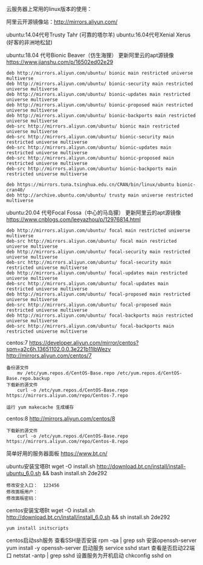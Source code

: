云服务器上常用的linux版本的使用：

阿里云开源镜像站：http://mirrors.aliyun.com/

ubuntu:14.04代号Trusty Tahr (可靠的塔尔羊)
ubuntu:16.04代号Xenial Xerus (好客的非洲地松鼠)

ubuntu:18.04    代号Bionic Beaver（仿生海狸）
    更新阿里云的apt源镜像    https://www.jianshu.com/p/16502ed02e29

    deb http://mirrors.aliyun.com/ubuntu/ bionic main restricted universe multiverse
    deb http://mirrors.aliyun.com/ubuntu/ bionic-security main restricted universe multiverse
    deb http://mirrors.aliyun.com/ubuntu/ bionic-updates main restricted universe multiverse
    deb http://mirrors.aliyun.com/ubuntu/ bionic-proposed main restricted universe multiverse
    deb http://mirrors.aliyun.com/ubuntu/ bionic-backports main restricted universe multiverse
    deb-src http://mirrors.aliyun.com/ubuntu/ bionic main restricted universe multiverse
    deb-src http://mirrors.aliyun.com/ubuntu/ bionic-security main restricted universe multiverse
    deb-src http://mirrors.aliyun.com/ubuntu/ bionic-updates main restricted universe multiverse
    deb-src http://mirrors.aliyun.com/ubuntu/ bionic-proposed main restricted universe multiverse
    deb-src http://mirrors.aliyun.com/ubuntu/ bionic-backports main restricted universe multiverse

    deb https://mirrors.tuna.tsinghua.edu.cn/CRAN/bin/linux/ubuntu bionic-cran40/
    deb http://archive.ubuntu.com/ubuntu/ trusty main universe restricted multiverse


ubuntu:20.04    代号Focal Fossa（中心的马岛獴）
    更新阿里云的apt源镜像    https://www.cnblogs.com/leeyazhou/p/12976814.html

    deb http://mirrors.aliyun.com/ubuntu/ focal main restricted universe multiverse
    deb-src http://mirrors.aliyun.com/ubuntu/ focal main restricted universe multiverse
    deb http://mirrors.aliyun.com/ubuntu/ focal-security main restricted universe multiverse
    deb-src http://mirrors.aliyun.com/ubuntu/ focal-security main restricted universe multiverse
    deb http://mirrors.aliyun.com/ubuntu/ focal-updates main restricted universe multiverse
    deb-src http://mirrors.aliyun.com/ubuntu/ focal-updates main restricted universe multiverse
    deb http://mirrors.aliyun.com/ubuntu/ focal-proposed main restricted universe multiverse
    deb-src http://mirrors.aliyun.com/ubuntu/ focal-proposed main restricted universe multiverse
    deb http://mirrors.aliyun.com/ubuntu/ focal-backports main restricted universe multiverse
    deb-src http://mirrors.aliyun.com/ubuntu/ focal-backports main restricted universe multiverse



centos:7
    https://developer.aliyun.com/mirror/centos?spm=a2c6h.13651102.0.0.3e221b11lbWezv
    http://mirrors.aliyun.com/centos/7

    备份源文件
        mv /etc/yum.repos.d/CentOS-Base.repo /etc/yum.repos.d/CentOS-Base.repo.backup
    下载新的源文件
        curl -o /etc/yum.repos.d/CentOS-Base.repo https://mirrors.aliyun.com/repo/Centos-7.repo
    
    运行 yum makecache 生成缓存


centos:8
    http://mirrors.aliyun.com/centos/8

    下载新的源文件
        curl -o /etc/yum.repos.d/CentOS-Base.repo https://mirrors.aliyun.com/repo/Centos-8.repo


简单好用的服务器面板    https://www.bt.cn/
    
ubuntu安装宝塔Bt
    wget -O install.sh http://download.bt.cn/install/install-ubuntu_6.0.sh && bash install.sh 2de292

    修改安全入口：  123456
    修改面板用户：  
    修改面板密码：

centos安装宝塔Bt
    wget -O install.sh http://download.bt.cn/install/install_6.0.sh && sh install.sh 2de292

    yum install initscripts

centos启动ssh服务
    查看SSH是否安装
        rpm -qa | grep ssh
    安装openssh-server
        yum install -y openssh-server
    启动服务
        service sshd start 
    查看是否启动22端口
        netstat -antp | grep sshd 
    设置服务为开机启动
        chkconfig sshd on 
